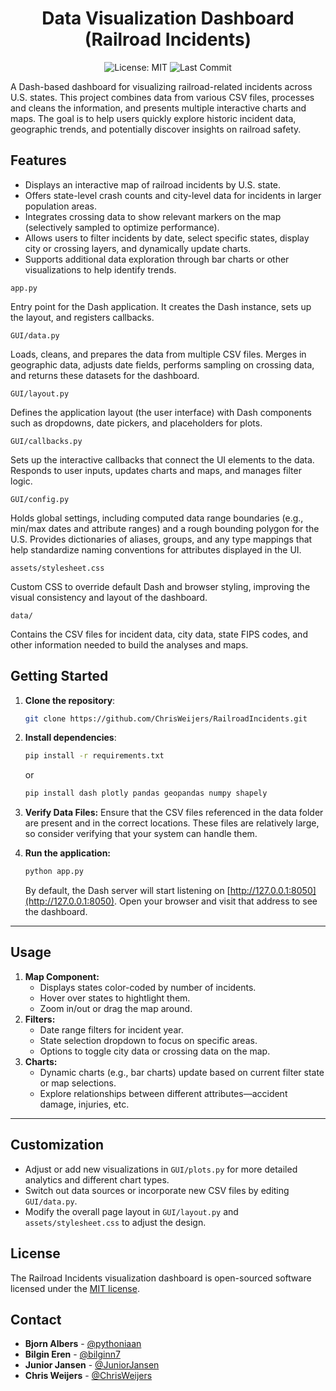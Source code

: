 <div align="center">

# Data Visualization Dashboard (Railroad Incidents)

![License: MIT](https://img.shields.io/badge/License-MIT-yellow.svg)
![Last Commit](https://img.shields.io/github/last-commit/ChrisWeijers/RailroadIncidents)

</div>

A Dash-based dashboard for visualizing railroad-related incidents across U.S. states. This project combines data from various CSV files, processes and cleans the information, and presents multiple interactive charts and maps. The goal is to help users quickly explore historic incident data, geographic trends, and potentially discover insights on railroad safety.

## Features

- Displays an interactive map of railroad incidents by U.S. state.  
- Offers state-level crash counts and city-level data for incidents in larger population areas.  
- Integrates crossing data to show relevant markers on the map (selectively sampled to optimize performance).  
- Allows users to filter incidents by date, select specific states, display city or crossing layers, and dynamically update charts.  
- Supports additional data exploration through bar charts or other visualizations to help identify trends.

`app.py`

Entry point for the Dash application. It creates the Dash instance, sets up the layout, and registers callbacks.

`GUI/data.py`

Loads, cleans, and prepares the data from multiple CSV files. Merges in geographic data, adjusts date fields, performs sampling on crossing data, and returns these datasets for the dashboard.

`GUI/layout.py`

Defines the application layout (the user interface) with Dash components such as dropdowns, date pickers, and placeholders for plots.

`GUI/callbacks.py`

Sets up the interactive callbacks that connect the UI elements to the data. Responds to user inputs, updates charts and maps, and manages filter logic.

`GUI/config.py`

Holds global settings, including computed data range boundaries (e.g., min/max dates and attribute ranges) and a rough bounding polygon for the U.S.
Provides dictionaries of aliases, groups, and any type mappings that help standardize naming conventions for attributes displayed in the UI.

`assets/stylesheet.css`

Custom CSS to override default Dash and browser styling, improving the visual consistency and layout of the dashboard.

`data/`

Contains the CSV files for incident data, city data, state FIPS codes, and other information needed to build the analyses and maps.

## Getting Started

1. **Clone the repository**:
   ```bash
   git clone https://github.com/ChrisWeijers/RailroadIncidents.git

2. **Install dependencies**:
    ```bash
    pip install -r requirements.txt

    ```
    or
    ```bash
    pip install dash plotly pandas geopandas numpy shapely
    ```
3. **Verify Data Files:**
   Ensure that the CSV files referenced in the data folder are present and in the correct locations. These files are relatively large, so consider verifying that your system can handle them.

4. **Run the application:**
   ```bash
   python app.py
   ```
   By default, the Dash server will start listening on [http://127.0.0.1:8050](http://127.0.0.1:8050). Open your browser and visit that address to see the dashboard.
   
---

## Usage
1. **Map Component:**
   - Displays states color-coded by number of incidents.
   - Hover over states to hightlight them.
   - Zoom in/out or drag the map around.
2. **Filters:**
   - Date range filters for incident year.
   - State selection dropdown to focus on specific areas.
   - Options to toggle city data or crossing data on the map.
4. **Charts:**
   - Dynamic charts (e.g., bar charts) update based on current filter state or map selections.
   - Explore relationships between different attributes—accident damage, injuries, etc.
  
---
## Customization
- Adjust or add new visualizations in `GUI/plots.py` for more detailed analytics and different chart types.
- Switch out data sources or incorporate new CSV files by editing `GUI/data.py`.
- Modify the overall page layout in `GUI/layout.py` and `assets/stylesheet.css` to adjust the design.

## License
The Railroad Incidents visualization dashboard is open-sourced software licensed under the [MIT license](https://github.com/ChrisWeijers/RailroadIncidents/blob/main/LICENSE.md).

## Contact
- **Bjorn Albers** - [@pythoniaan](https://github.com/pythoniaan)
- **Bilgin Eren** - [@bilginn7](https://github.com/bilginn7)
- **Junior Jansen** - [@JuniorJansen](https://github.com/JuniorJansen)
- **Chris Weijers** - [@ChrisWeijers](https://github.com/ChrisWeijers)
